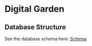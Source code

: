 # Digital Garden

## Database Structure

See the database schema here: [Schema](https://drawsql.app/final-project/diagrams/final-project#)
